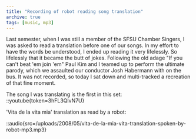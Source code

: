 ```yaml
---
title: "Recording of robot reading song translation"
archive: true
tags: [music, mp3]
---
```


Last semester, when I was still a member of the SFSU Chamber Singers, I was asked to read a translation before one of our songs. In my effort to have the words be understood, I ended up reading it very lifelessly. So lifelessly that it became the butt of jokes. Following the old adage "If you can't beat 'em join 'em" Paul Kim and I teamed up to perform the ultimate parody, which we assaulted our conductor Josh Habermann with on the bus. It was not recorded, so today I sat down and multi-tracked a recreation of that fine moment.

The song I was translating is the first in this set:
::youtube{token=3hFL3QlvN7U}

'Vita de la vita mia' translation as read by a robot:

::audio{src=/uploads/2008/05/vita-de-la-mia-vita-translation-spoken-by-robot-mp3.mp3}

